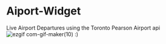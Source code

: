 # Aiport-Widget
Live Airport Departures using the Toronto Pearson Airport api
![ezgif com-gif-maker(10)](https://user-images.githubusercontent.com/75355071/190011013-f520a263-1a5a-489a-b823-7e510cd63e43.gif)
:)
